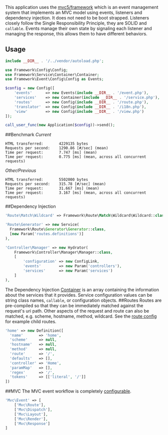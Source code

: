 This application uses the [mvc5/framework](https://github.com/mvc5/framework) which is an event management system that implements an MVC model using events, listeners and dependency injection. It does not need to be boot strapped. Listeners closely follow the Single Responsibility Principle, they are SOLID and `callable`. Events manage their own state by signaling each listener and managing the response, this allows them to have different behaviors.

Usage
--
```php
include __DIR__ . '/../vendor/autoload.php';
```
```php
use Framework\Config\Config;
use Framework\Service\Container\Container;
use Framework\Event\Config\Config as Events;

$config = new Config([
    'events'      => new Events(include __DIR__ . '/event.php'),
    'services'    => new Container(include __DIR__ . '/service.php'),
    'routes'      => new Config(include __DIR__ . '/route.php'),
    'translator'  => new Config(include __DIR__ . '/i18n.php'),
    'view'        => new Config(include __DIR__ . '/view.php')
]);
```
```php
call_user_func(new Application($config))->send();
```
##Benchmark
*Current*
```
HTML transferred:       4229135 bytes
Requests per second:    1290.86 [#/sec] (mean)
Time per request:       7.747 [ms] (mean)
Time per request:       0.775 [ms] (mean, across all concurrent requests)
```
*Other/Previous*
```
HTML transferred:       5502000 bytes
Requests per second:    315.78 [#/sec] (mean)
Time per request:       31.667 [ms] (mean)
Time per request:       3.167 [ms] (mean, across all concurrent requests)
```
##Dependency Injection
```php
'Route\Match\Wildcard' => Framework\Route\Match\Wildcard\Wildcard::class,
```
```php
'Route\Generator' => new Service(
  Framework\Route\Generator\Generator::class, 
  [new Param('routes.definitions')]
),
```
```php
'Controller\Manager' => new Hydrator(
    Framework\Controller\Manager\Manager::class,
    [
        'configuration' => new ConfigLink,
        'events'        => new Param('controllers'),
        'services'      => new Param('services')
    ]
),
```
The Dependency Injection <a href="https://github.com/mvc5/application/blob/master/config/service.php">Container</a> is an array containing the information about the services that it provides. Service configuration values can be string class names, `callable`, or configuration objects.
##Routes
Routes are pre-compiled so that they can be immediately matched against the request's uri path. Other aspects of the request and route can also be matched, e.g. scheme, hostname, method, wildcard. See the <a href="https://github.com/mvc5/application/blob/master/config/route.php">route config</a> for example child routes.
```php
'home' => new Definition([
  'name'       => 'home',
  'scheme'     => null,
  'hostname'   => null,
  'method'     => null,
  'route'      => '/',
  'defaults'   => [],
  'controller' => 'Home',
  'paramMap'   => [],
  'regex'      => '/',
  'tokens'     => [['literal', '/']]
])
```
##MVC
The MVC event workflow is completely <a href="https://github.com/mvc5/application/blob/master/config/event.php">configurable</a>.
```php
'Mvc\Event' => [
    ['Mvc\Route'],
    ['Mvc\Dispatch'],
    ['Mvc\Layout'],
    ['Mvc\Render'],
    ['Mvc\Response']
]
```
